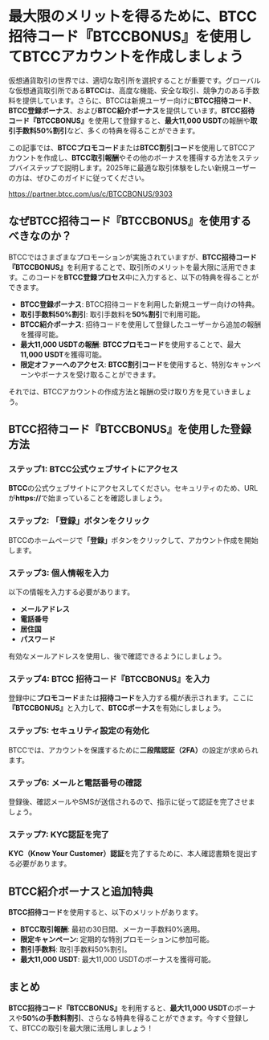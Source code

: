 <h1>最大限のメリットを得るために、BTCC 招待コード『BTCCBONUS』を使用してBTCCアカウントを作成しましょう</h1>

<p>仮想通貨取引の世界では、適切な取引所を選択することが重要です。グローバルな仮想通貨取引所である<strong>BTCC</strong>は、高度な機能、安全な取引、競争力のある手数料を提供しています。さらに、BTCCは新規ユーザー向けに<strong>BTCC招待コード</strong>、<strong>BTCC登録ボーナス</strong>、および<strong>BTCC紹介ボーナス</strong>を提供しています。<strong>BTCC招待コード『BTCCBONUS』</strong>を使用して登録すると、<strong>最大11,000 USDT</strong>の報酬や<strong>取引手数料50%割引</strong>など、多くの特典を得ることができます。</p>

<p>この記事では、<strong>BTCCプロモコード</strong>または<strong>BTCC割引コード</strong>を使用してBTCCアカウントを作成し、<strong>BTCC取引報酬</strong>やその他のボーナスを獲得する方法をステップバイステップで説明します。2025年に最適な取引体験をしたい新規ユーザーの方は、ぜひこのガイドに従ってください。</p>
<a href="https://partner.btcc.com/us/c/BTCCBONUS/9303" target="_blank">https://partner.btcc.com/us/c/BTCCBONUS/9303</a>

<h2>なぜBTCC招待コード『BTCCBONUS』を使用するべきなのか？</h2>

<p>BTCCではさまざまなプロモーションが実施されていますが、<strong>BTCC招待コード『BTCCBONUS』</strong>を利用することで、取引所のメリットを最大限に活用できます。このコードを<strong>BTCC登録プロセス</strong>中に入力すると、以下の特典を得ることができます。</p>

<ul>
        <li><strong>BTCC登録ボーナス</strong>: BTCC招待コードを利用した新規ユーザー向けの特典。</li>
        <li><strong>取引手数料50%割引</strong>: 取引手数料を<strong>50%割引</strong>で利用可能。</li>
        <li><strong>BTCC紹介ボーナス</strong>: 招待コードを使用して登録したユーザーから追加の報酬を獲得可能。</li>
        <li><strong>最大11,000 USDTの報酬</strong>: <strong>BTCCプロモコード</strong>を使用することで、最大<strong>11,000 USDT</strong>を獲得可能。</li>
        <li><strong>限定オファーへのアクセス</strong>: <strong>BTCC割引コード</strong>を使用すると、特別なキャンペーンやボーナスを受け取ることができます。</li>
</ul>

<p>それでは、BTCCアカウントの作成方法と報酬の受け取り方を見ていきましょう。</p>

<h2>BTCC招待コード『BTCCBONUS』を使用した登録方法</h2>

<h3>ステップ1: BTCC公式ウェブサイトにアクセス</h3>
<p><strong>BTCC</strong>の公式ウェブサイトにアクセスしてください。セキュリティのため、URLが<strong>https://</strong>で始まっていることを確認しましょう。</p>

<h3>ステップ2: 「登録」ボタンをクリック</h3>
<p>BTCCのホームページで<strong>「登録」</strong>ボタンをクリックして、アカウント作成を開始します。</p>

<h3>ステップ3: 個人情報を入力</h3>
<p>以下の情報を入力する必要があります。</p>
<ul>
        <li><strong>メールアドレス</strong></li>
        <li><strong>電話番号</strong></li>
        <li><strong>居住国</strong></li>
        <li><strong>パスワード</strong></li>
</ul>
<p>有効なメールアドレスを使用し、後で確認できるようにしましょう。</p>

<h3>ステップ4: BTCC 招待コード『BTCCBONUS』を入力</h3>
<p>登録中に<strong>プロモコード</strong>または<strong>招待コード</strong>を入力する欄が表示されます。ここに<strong>『BTCCBONUS』</strong>と入力して、<strong>BTCCボーナス</strong>を有効にしましょう。</p>

<h3>ステップ5: セキュリティ設定の有効化</h3>
<p>BTCCでは、アカウントを保護するために<strong>二段階認証（2FA）</strong>の設定が求められます。</p>

<h3>ステップ6: メールと電話番号の確認</h3>
<p>登録後、確認メールやSMSが送信されるので、指示に従って認証を完了させましょう。</p>

<h3>ステップ7: KYC認証を完了</h3>
<p><strong>KYC（Know Your Customer）認証</strong>を完了するために、本人確認書類を提出する必要があります。</p>

<h2>BTCC紹介ボーナスと追加特典</h2>

<p><strong>BTCC招待コード</strong>を使用すると、以下のメリットがあります。</p>

<ul>
        <li><strong>BTCC取引報酬</strong>: 最初の30日間、メーカー手数料0%適用。</li>
        <li><strong>限定キャンペーン</strong>: 定期的な特別プロモーションに参加可能。</li>
        <li><strong>割引手数料</strong>: 取引手数料50%割引。</li>
        <li><strong>最大11,000 USDT</strong>: 最大11,000 USDTのボーナスを獲得可能。</li>
</ul>

<h2>まとめ</h2>
<p><strong>BTCC招待コード『BTCCBONUS』</strong>を利用すると、<strong>最大11,000 USDT</strong>のボーナスや<strong>50%の手数料割引</strong>、さらなる特典を得ることができます。今すぐ登録して、BTCCの取引を最大限に活用しましょう！</p>

